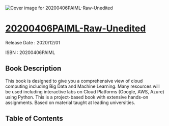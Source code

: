![Cover image for 20200406PAIML-Raw-Unedited](https://imgdetail.ebookreading.net/cover/cover/202109/EB20200406PAIML.jpg)

[20200406PAIML-Raw-Unedited](https://ebookreading.net/view/book/20200406PAIML-Raw-Unedited-EB20200406PAIML_1.html "20200406PAIML-Raw-Unedited")
====================================================================================================================

Release Date : 2020/12/01

ISBN : 20200406PAIML

Book Description
-----------------

This book is designed to give you a comprehensive view of cloud computing including Big Data and Machine Learning. Many resources will be used including interactive labs on Cloud Platforms (Google, AWS, Azure) using Python. This is a project-based book with extensive hands-on assignments. Based on material taught at leading universities.


Table of Contents
-----------------


